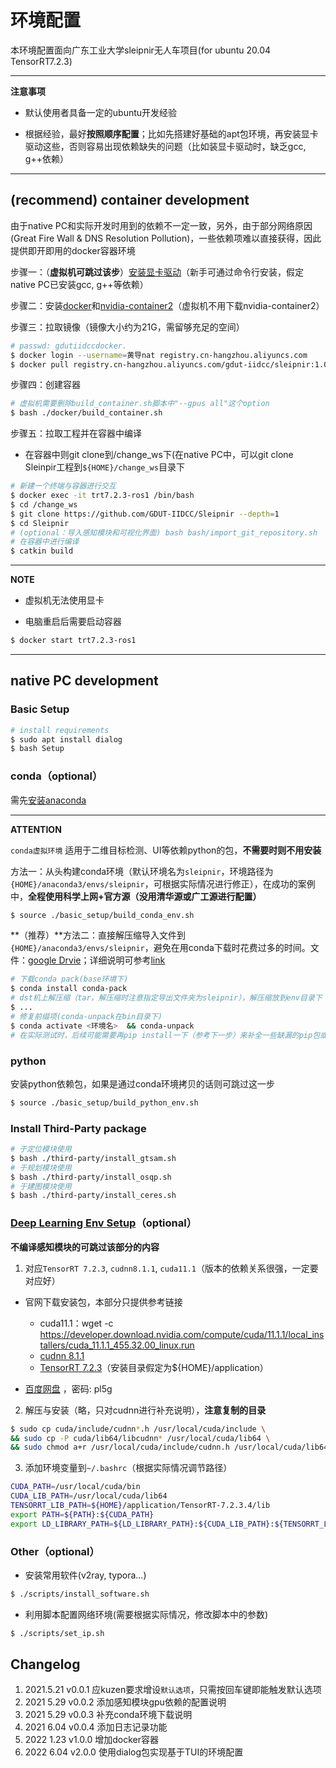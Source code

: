 # 环境配置

本环境配置面向广东工业大学sleipnir无人车项目(for ubuntu 20.04 TensorRT7.2.3)

---

**注意事项**

- 默认使用者具备一定的ubuntu开发经验

- 根据经验，最好**按照顺序配置**；比如先搭建好基础的apt包环境，再安装显卡驱动这些，否则容易出现依赖缺失的问题（比如装显卡驱动时，缺乏gcc, g++依赖）

---

## (recommend) container development

由于native PC和实际开发时用到的依赖不一定一致，另外，由于部分网络原因(Great Fire Wall & DNS Resolution Pollution)，一些依赖项难以直接获得，因此提供即开即用的docker容器环境

步骤一：（**虚拟机可跳过该步**）[安装显卡驱动](https://ambook.readthedocs.io/zh/latest/deep-learning/rst/env-building.html#id1)（新手可通过命令行安装，假定native PC已安装gcc, g++等依赖）

步骤二：安装[docker](https://ambook.readthedocs.io/zh/latest/docker/rst/docker-practice.html#docker)和[nvidia-container2](https://ambook.readthedocs.io/zh/latest/docker/rst/docker-practice.html#id4)（虚拟机不用下载nvidia-container2）

步骤三：拉取镜像（镜像大小约为21G，需留够充足的空间）

```bash
# passwd: gdutiidccdocker.
$ docker login --username=黄导nat registry.cn-hangzhou.aliyuncs.com
$ docker pull registry.cn-hangzhou.aliyuncs.com/gdut-iidcc/sleipnir:1.0.0
```

步骤四：创建容器

```bash
# 虚拟机需要删除build_container.sh脚本中"--gpus all"这个option
$ bash ./docker/build_container.sh
```

步骤五：拉取工程并在容器中编译

- 在容器中则git clone到/change_ws下(在native PC中，可以git clone Sleinpir工程到`${HOME}/change_ws`目录下

```bash
# 新建一个终端与容器进行交互
$ docker exec -it trt7.2.3-ros1 /bin/bash
$ cd /change_ws
$ git clone https://github.com/GDUT-IIDCC/Sleipnir --depth=1
$ cd Sleipnir
# (optional：导入感知模块和可视化界面) bash bash/import_git_repository.sh
# 在容器中进行编译
$ catkin build
```

---

**NOTE**

- 虚拟机无法使用显卡

- 电脑重启后需要启动容器

```bash
$ docker start trt7.2.3-ros1
```

---

## native PC development

### Basic Setup

```bash
# install requirements
$ sudo apt install dialog
$ bash Setup
```

### conda（optional）

需先[安装anaconda](https://ambook.readthedocs.io/zh/latest/ubuntu/rst/Package-Download-Virtual-Env.html#conda)

---

**ATTENTION**

`conda虚拟环境` 适用于二维目标检测、UI等依赖python的包，**不需要时则不用安装**

方法一：从头构建conda环境（默认环境名为`sleipnir`，环境路径为`{HOME}/anaconda3/envs/sleipnir`，可根据实际情况进行修正），在成功的案例中，**全程使用科学上网+官方源（没用清华源或广工源进行配置）**

```bash
$ source ./basic_setup/build_conda_env.sh
```

**（推荐）**方法二：直接解压缩导入文件到`{HOME}/anaconda3/envs/sleipnir`，避免在用conda下载时花费过多的时间。文件：[google Drvie]( https://drive.google.com/file/d/1Tm1PZnzVNFF0hpWAaCH0inaAI6W3toqs/view?usp=sharing)；详细说明可参考[link](https://ambook.readthedocs.io/zh/latest/ubuntu/rst/Package-Download-Virtual-Env.html#id16)

```bash
# 下载conda pack(base环境下)
$ conda install conda-pack
# dst机上解压缩（tar，解压缩时注意指定导出文件夹为sleipnir），解压缩放到env目录下
$ ...
# 修复前缀项(conda-unpack在bin目录下)
$ conda activate <环境名>  && conda-unpack
# 在实际测试时，后续可能需要再pip install一下（参考下一步）来补全一些缺漏的pip包或修正一些python包
```

### python

安装python依赖包，如果是通过conda环境拷贝的话则可跳过这一步

``` bash
$ source ./basic_setup/build_python_env.sh
```

### Install Third-Party package

```bash
# 于定位模块使用
$ bash ./third-party/install_gtsam.sh
# 于规划模块使用
$ bash ./third-party/install_osqp.sh
# 于建图模块使用
$ bash ./third-party/install_ceres.sh
```

### [Deep Learning Env Setup](https://ambook.readthedocs.io/zh/latest/deep-learning/rst/env-building.html)（optional）

**不编译感知模块的可跳过该部分的内容**

1. 对应`TensorRT 7.2.3`, `cudnn8.1.1`, `cuda11.1`（版本的依赖关系很强，一定要对应好）

- 官网下载安装包，本部分只提供参考链接
  - cuda11.1：wget -c https://developer.download.nvidia.com/compute/cuda/11.1.1/local_installers/cuda_11.1.1_455.32.00_linux.run
  - [cudnn 8.1.1](https://developer.nvidia.com/compute/machine-learning/tensorrt/secure/7.2.3/tars/TensorRT-7.2.3.4.Ubuntu-18.04.x86_64-gnu.cuda-11.1.cudnn8.1.tar.gz)
  - [TensorRT 7.2.3](https://developer.nvidia.com/compute/machine-learning/tensorrt/secure/7.2.3/tars/TensorRT-7.2.3.4.Ubuntu-18.04.x86_64-gnu.cuda-11.1.cudnn8.1.tar.gz)（安装目录假定为${HOME}/application）

- [百度网盘](https://pan.baidu.com/s/1cYyQcMq-FCrw2jlaUvufRg) ，密码: pl5g

2. 解压与安装（略，只对cudnn进行补充说明），**注意复制的目录**

``` bash
$ sudo cp cuda/include/cudnn*.h /usr/local/cuda/include \
&& sudo cp -P cuda/lib64/libcudnn* /usr/local/cuda/lib64 \
&& sudo chmod a+r /usr/local/cuda/include/cudnn.h /usr/local/cuda/lib64/libcudnn*
```

3. 添加环境变量到`~/.bashrc`（根据实际情况调节路径）

```bash
CUDA_PATH=/usr/local/cuda/bin
CUDA_LIB_PATH=/usr/local/cuda/lib64
TENSORRT_LIB_PATH=${HOME}/application/TensorRT-7.2.3.4/lib
export PATH=${PATH}:${CUDA_PATH}
export LD_LIBRARY_PATH=${LD_LIBRARY_PATH}:${CUDA_LIB_PATH}:${TENSORRT_LIB_PATH}
```

### Other（optional）

- 安装常用软件(v2ray, typora...) 

```bash
$ ./scripts/install_software.sh
```

- 利用脚本配置网络环境(需要根据实际情况，修改脚本中的参数)

```bash
$ ./scripts/set_ip.sh
```

## Changelog

1. 2021.5.21 v0.0.1 应kuzen要求增设`默认选项`，只需按回车键即能触发默认选项
2. 2021 5.29 v0.0.2 添加感知模块gpu依赖的配置说明
3. 2021 5.29 v0.0.3 补充conda环境下载说明
4. 2021 6.04 v0.0.4 添加日志记录功能
4. 2022 1.23 v1.0.0 增加docker容器
4. 2022 6.04 v2.0.0 使用dialog包实现基于TUI的环境配置
